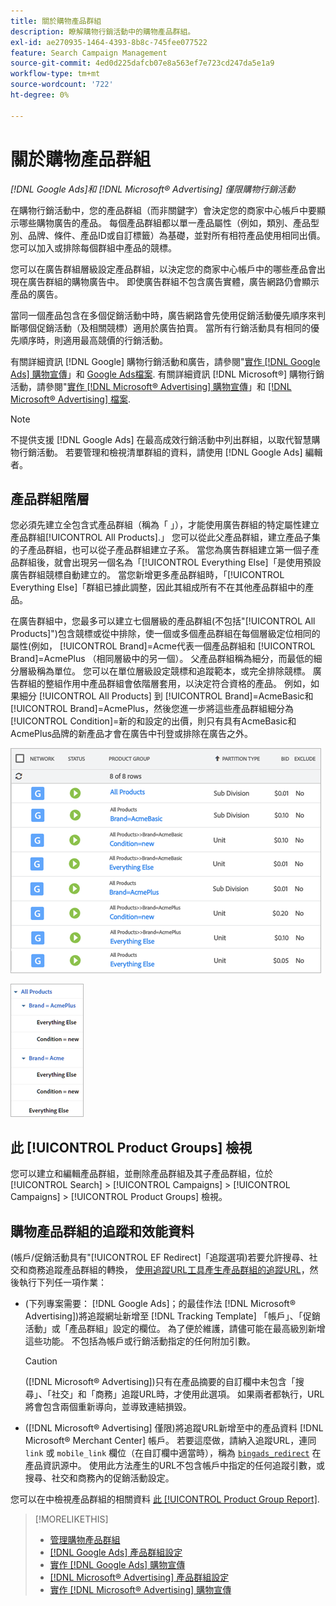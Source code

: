 ```yaml
---
title: 關於購物產品群組
description: 瞭解購物行銷活動中的購物產品群組。
exl-id: ae270935-1464-4393-8b8c-745fee077522
feature: Search Campaign Management
source-git-commit: 4ed0d225dafcb07e8a563ef7e723cd247da5e1a9
workflow-type: tm+mt
source-wordcount: '722'
ht-degree: 0%

---
```


# 關於購物產品群組

*[!DNL Google Ads]和 [!DNL Microsoft® Advertising] 僅限購物行銷活動*

在購物行銷活動中，您的產品群組（而非關鍵字）會決定您的商家中心帳戶中要顯示哪些購物廣告的產品。 每個產品群組都以單一產品屬性（例如，類別、產品型別、品牌、條件、產品ID或自訂標籤）為基礎，並對所有相符產品使用相同出價。 您可以加入或排除每個群組中產品的競標。

您可以在廣告群組層級設定產品群組，以決定您的商家中心帳戶中的哪些產品會出現在廣告群組的購物廣告中。 即使廣告群組不包含廣告實體，廣告網路仍會顯示產品的廣告。

當同一個產品包含在多個促銷活動中時，廣告網路會先使用促銷活動優先順序來判斷哪個促銷活動（及相關競標）適用於廣告拍賣。 當所有行銷活動具有相同的優先順序時，則適用最高競價的行銷活動。

有關詳細資訊 [!DNL Google] 購物行銷活動和廣告，請參閱&quot;[實作 [!DNL Google Ads] 購物宣傳](/help/search-social-commerce/campaign-management/special-campaign-types/google-shopping-campaigns.md)」和 [Google Ads檔案](https://support.google.com/google-ads/answer/3455481?visit_id=638205553638977410-2592024034&amp;rd=1). 有關詳細資訊 [!DNL Microsoft®] 購物行銷活動，請參閱&quot;[實作 [!DNL Microsoft® Advertising] 購物宣傳](/help/search-social-commerce/campaign-management/special-campaign-types/microsoft-shopping-campaigns.md)」和 [[!DNL Microsoft® Advertising] 檔案](https://help.bingads.microsoft.com/#apex/3/en/50903/1-500).

>[!NOTE]
>
>不提供支援 [!DNL Google Ads] 在最高成效行銷活動中列出群組，以取代智慧購物行銷活動。 若要管理和檢視清單群組的資料，請使用 [!DNL Google Ads] 編輯者。

## 產品群組階層

您必須先建立全包含式產品群組（稱為「 」），才能使用廣告群組的特定屬性建立產品群組[!UICONTROL All Products].」 您可以從此父產品群組，建立產品子集的子產品群組，也可以從子產品群組建立子系。 當您為廣告群組建立第一個子產品群組後，就會出現另一個名為「[!UICONTROL Everything Else]「是使用預設廣告群組競標自動建立的。 當您新增更多產品群組時，「[!UICONTROL Everything Else]「群組已據此調整，因此其組成所有不在其他產品群組中的產品。

在廣告群組中，您最多可以建立七個層級的產品群組(不包括&quot;[!UICONTROL All Products]&quot;)包含競標或從中排除，使一個或多個產品群組在每個層級定位相同的屬性(例如， [!UICONTROL Brand]=Acme代表一個產品群組和 [!UICONTROL Brand]=AcmePlus （相同層級中的另一個）。 父產品群組稱為細分，而最低的細分層級稱為單位。 您可以在單位層級設定競標和追蹤範本，或完全排除競標。 廣告群組的整組作用中產品群組會依階層套用，以決定符合資格的產品。 例如，如果細分 [!UICONTROL All Products] 到 [!UICONTROL Brand]=AcmeBasic和 [!UICONTROL Brand]=AcmePlus，然後您進一步將這些產品群組細分為 [!UICONTROL Condition]=新的和設定的出價，則只有具有AcmeBasic和AcmePlus品牌的新產品才會在廣告中刊登或排除在廣告之外。

![產品群組集範例](/help/search-social-commerce/assets/product-group-list.png "產品群組集範例")

![範例產品群組階層](/help/search-social-commerce/assets/product-group-tree.png "範例產品群組階層")

## 此 [!UICONTROL Product Groups] 檢視

您可以建立和編輯產品群組，並刪除產品群組及其子產品群組，位於 [!UICONTROL Search] > [!UICONTROL Campaigns] > [!UICONTROL Campaigns] > [!UICONTROL Product Groups] 檢視。

## 購物產品群組的追蹤和效能資料

(帳戶/促銷活動具有&quot;[!UICONTROL EF Redirect]「追蹤選項)若要允許搜尋、社交和商務追蹤產品群組的轉換， [使用追蹤URL工具產生產品群組的追蹤URL](/help/search-social-commerce/tools/click-tracking-url-generate.md)，然後執行下列任一項作業：

* (下列專案需要： [!DNL Google Ads]；的最佳作法 [!DNL Microsoft® Advertising])將追蹤網址新增至 [!DNL Tracking Template] 「帳戶」、「促銷活動」或「產品群組」設定的欄位。 為了便於維護，請儘可能在最高級別新增這些功能。 不包括為帳戶或行銷活動指定的任何附加引數。

  >[!CAUTION]
  >
  >([!DNL Microsoft® Advertising])只有在產品摘要的自訂欄中未包含「搜尋」、「社交」和「商務」追蹤URL時，才使用此選項。 如果兩者都執行，URL將會包含兩個重新導向，並導致連結損毀。

* ([!DNL Microsoft® Advertising] 僅限)將追蹤URL新增至中的產品資料 [!DNL Microsoft® Merchant Center] 帳戶。 若要這麼做，請納入追蹤URL，連同 `link` 或 `mobile_link` 欄位（在自訂欄中適當時），稱為 [`bingads_redirect`](https://help.ads.microsoft.com/#apex/3/en/51084/0) 在產品資訊源中。 使用此方法產生的URL不包含帳戶中指定的任何追蹤引數，或搜尋、社交和商務內的促銷活動設定。

您可以在中檢視產品群組的相關資料 [此 [!UICONTROL Product Group Report]](/help/search-social-commerce/reports/management/basic-advanced/product-group-report.md).

>[!MORELIKETHIS]
>
>* [管理購物產品群組](product-group-manage.md)
>* [[!DNL Google Ads] 產品群組設定](product-group-settings-google.md)
>* [實作 [!DNL Google Ads] 購物宣傳](/help/search-social-commerce/campaign-management/special-campaign-types/google-shopping-campaigns.md)
>* [[!DNL Microsoft® Advertising] 產品群組設定](product-group-settings-microsoft.md)
>* [實作 [!DNL Microsoft® Advertising] 購物宣傳](/help/search-social-commerce/campaign-management/special-campaign-types/microsoft-shopping-campaigns.md)
